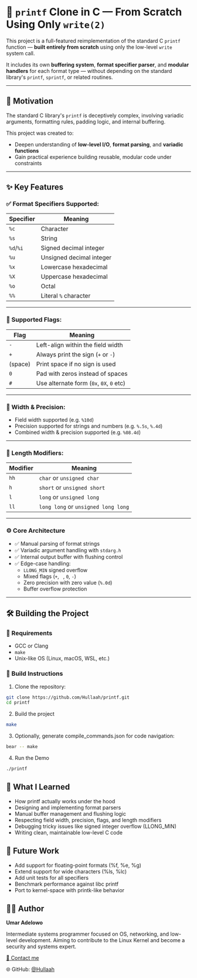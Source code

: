 # 🔧 `printf` Clone in C — From Scratch Using Only `write(2)`

This project is a full-featured reimplementation of the standard C `printf` function — **built entirely from scratch** using only the low-level `write` system call.

It includes its own **buffering system**, **format specifier parser**, and **modular handlers** for each format type — without depending on the standard library's `printf`, `sprintf`, or related routines.

---

## 📌 Motivation

The standard C library's `printf` is deceptively complex, involving variadic arguments, formatting rules, padding logic, and internal buffering.

This project was created to:
- Deepen understanding of **low-level I/O**, **format parsing**, and **variadic functions**
- Gain practical experience building reusable, modular code under constraints
---

## ✨ Key Features

### ✅ Format Specifiers Supported:
| Specifier | Meaning                      |
|-----------|------------------------------|
| `%c`      | Character                    |
| `%s`      | String                       |
| `%d`/`%i` | Signed decimal integer       |
| `%u`      | Unsigned decimal integer     |
| `%x`      | Lowercase hexadecimal        |
| `%X`      | Uppercase hexadecimal        |
| `%o`      | Octal                        |
| `%%`      | Literal `%` character        |

---

### 🧾 Supported Flags:
| Flag  | Meaning                                  |
|-------|------------------------------------------|
| `-`   | Left-align within the field width        |
| `+`   | Always print the sign (`+` or `-`)       |
| (space) | Print space if no sign is used        |
| `0`   | Pad with zeros instead of spaces         |
| `#`   | Use alternate form (`0x`, `0X`, `0` etc) |

---

### 📏 Width & Precision:
- Field width supported (e.g. `%10d`)
- Precision supported for strings and numbers (e.g. `%.5s`, `%.4d`)
- Combined width & precision supported (e.g. `%08.4d`)

---

### 🧱 Length Modifiers:
| Modifier | Meaning                     |
|----------|-----------------------------|
| `hh`     | `char` or `unsigned char`   |
| `h`      | `short` or `unsigned short` |
| `l`      | `long` or `unsigned long`   |
| `ll`     | `long long` or `unsigned long long` |

---

### ⚙️ Core Architecture

- ✅ Manual parsing of format strings
- ✅ Variadic argument handling with `stdarg.h`
- ✅ Internal output buffer with flushing control
- ✅ Edge-case handling:
  - `LLONG_MIN` signed overflow
  - Mixed flags (`+`, ` `, `0`, `-`)
  - Zero precision with zero value (`%.0d`)
  - Buffer overflow protection

---

## 🛠️ Building the Project

### 🔧 Requirements
- GCC or Clang
- `make`
- Unix-like OS (Linux, macOS, WSL, etc.)

### 🧪 Build Instructions

1. Clone the repository:
```bash
git clone https://github.com/Hullaah/printf.git
cd printf
```
2. Build the project
```bash
make
```
3. Optionally, generate compile_commands.json for code navigation:
```bash
bear -- make
```
4. Run the Demo
```bash
./printf
```

## 🧠 What I Learned
- How printf actually works under the hood
- Designing and implementing format parsers
- Manual buffer management and flushing logic
- Respecting field width, precision, flags, and length modifiers
- Debugging tricky issues like signed integer overflow (LLONG_MIN)
- Writing clean, maintainable low-level C code

## 🏁 Future Work
- Add support for floating-point formats (%f, %e, %g)
- Extend support for wide characters (%ls, %lc)
- Add unit tests for all specifiers
- Benchmark performance against libc printf
- Port to kernel-space with printk-like behavior

## 👨‍💻 Author
**Umar Adelowo**

Intermediate systems programmer focused on OS, networking, and low-level development.
Aiming to contribute to the Linux Kernel and become a security and systems expert.

[📧 Contact me](umaradelo1.247@gmail.com)

🌐 GitHub: [@Hullaah](https://github.com/Hullaah)
